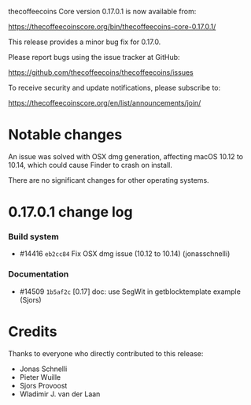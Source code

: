 thecoffeecoins Core version 0.17.0.1 is now available from:

  <https://thecoffeecoinscore.org/bin/thecoffeecoins-core-0.17.0.1/>

This release provides a minor bug fix for 0.17.0.

Please report bugs using the issue tracker at GitHub:

  <https://github.com/thecoffeecoins/thecoffeecoins/issues>

To receive security and update notifications, please subscribe to:

  <https://thecoffeecoinscore.org/en/list/announcements/join/>

Notable changes
===============

An issue was solved with OSX dmg generation, affecting macOS 10.12 to 10.14,
which could cause Finder to crash on install.

There are no significant changes for other operating systems.

0.17.0.1 change log
===================

### Build system
- #14416 `eb2cc84` Fix OSX dmg issue (10.12 to 10.14) (jonasschnelli)

### Documentation
- #14509 `1b5af2c` [0.17] doc: use SegWit in getblocktemplate example (Sjors)

Credits
=======

Thanks to everyone who directly contributed to this release:

- Jonas Schnelli
- Pieter Wuille
- Sjors Provoost
- Wladimir J. van der Laan

